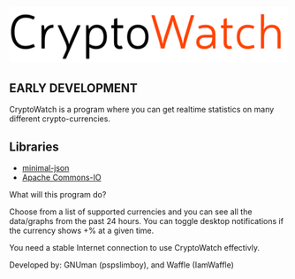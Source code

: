 ![alt text](https://github.com/IamWaffle/CryptoWatch/blob/master/Logo.png?raw=true)

## EARLY DEVELOPMENT

CryptoWatch is a program where you can get realtime statistics on many different crypto-currencies. 

## Libraries
- [minimal-json](https://github.com/ralfstx/minimal-json)
- [Apache Commons-IO](https://commons.apache.org/io/)

What will this program do?

Choose from a list of supported currencies and you can see all the data/graphs from the past 24 hours. 
You can toggle desktop notifications if the currency shows +% at a given time. 

You need a stable Internet connection to use CryptoWatch effectivly.

Developed by: GNUman (pspslimboy), and Waffle (IamWaffle)